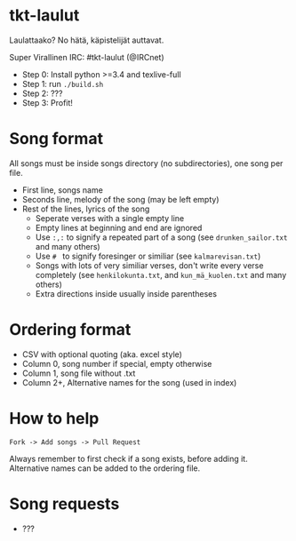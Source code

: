 # tkt-laulut
Laulattaako? No hätä, käpistelijät auttavat.

Super Virallinen IRC: #tkt-laulut (@IRCnet)

* Step 0: Install python >=3.4 and texlive-full
* Step 1: run `./build.sh`
* Step 2: ???
* Step 3: Profit!

# Song format
All songs must be inside songs directory (no subdirectories), one song per file.

* First line, songs name
* Seconds line, melody of the song (may be left empty)
* Rest of the lines, lyrics of the song
  * Seperate verses with a single empty line
  * Empty lines at beginning and end are ignored
  * Use `:,:` to signify a repeated part of a song (see `drunken_sailor.txt` and many others)
  * Use `# ` to signify foresinger or similiar (see `kalmarevisan.txt`)
  * Songs with lots of very similiar verses,
    don't write every verse completely (see `henkilokunta.txt`, and `kun_mä_kuolen.txt` and many others)
  * Extra directions inside usually inside parentheses

# Ordering format
* CSV with optional quoting (aka. excel style)
* Column 0, song number if special, empty otherwise
* Column 1, song file without .txt
* Column 2+, Alternative names for the song (used in index)

# How to help
`Fork -> Add songs -> Pull Request`

Always remember to first check if a song exists, before adding it.
Alternative names can be added to the ordering file.

# Song requests
* ???
